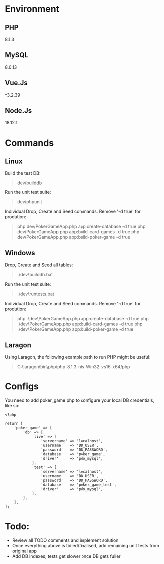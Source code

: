 # Environment

## PHP

8.1.3

## MySQL

8.0.13

## Vue.Js

^3.2.39

## Node.Js

18.12.1

# Commands

## Linux

Build the test DB:

> dev/builddb

Run the unit test suite:

> dev/phpunit

Individual Drop, Create and Seed commands. Remove '-d true' for prodution:

> php dev/PokerGameApp.php app:create-database -d true
> php dev/PokerGameApp.php app:build-card-games -d true
> php dev/PokerGameApp.php app:build-poker-game -d true

## Windows

Drop, Create and Seed all tables:

> .\dev\builddb.bat

Run the unit test suite:

> .\dev\runtests.bat

Individual Drop, Create and Seed commands. Remove '-d true' for prodution:

> php .\dev\PokerGameApp.php app:create-database -d true
> php .\dev\PokerGameApp.php app:build-card-games -d true
> php .\dev\PokerGameApp.php app:build-poker-game -d true

## Laragon

Using Laragon, the following example path to run PHP might be useful:

> C:\laragon\bin\php\php-8.1.3-nts-Win32-vs16-x64/php

# Configs

You need to add poker_game.php to configure your local DB credentials, like so:

```
<?php

return [
    'poker_game' => [
        'db' => [
            'live' => [
                'servername' => 'localhost',
                'username'   => 'DB_USER',
                'password'   => 'DB_PASSWORD',
                'database'   => 'poker_game',
                'driver'     => 'pdo_mysql',
            ],
            'test' => [
                'servername' => 'localhost',
                'username'   => 'DB_USER',
                'password'   => 'DB_PASSWORD',
                'database'   => 'poker_game_test',
                'driver'     => 'pdo_mysql',
            ],
        ],
    ],
];

```

# Todo:

- Review all TODO comments and implement solution
- Once everything above is tidied/finalised, add remaining unit tests from original app
- Add DB indexes, tests get slower once DB gets fuller
